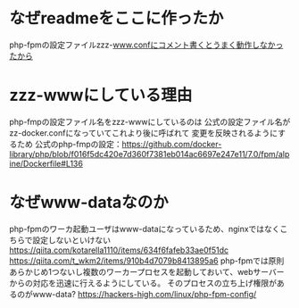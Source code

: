# なぜreadmeをここに作ったか
php-fpmの設定ファイルzzz-www.confにコメント書くとうまく動作しなかったから

# zzz-wwwにしている理由
php-fmpの設定ファイル名をzzz-wwwにしているのは
公式の設定ファイル名がzz-docker.confになっていてこれより後に呼ばれて
変更を反映されるようにするため
公式のphp-fmpの設定：https://github.com/docker-library/php/blob/f016f5dc420e7d360f7381eb014ac6697e247e11/7.0/fpm/alpine/Dockerfile#L136

# なぜwww-dataなのか
php-fpmのワーカ起動ユーザはwww-dataになっているため、nginxではなくこちらで設定しないといけない
https://qiita.com/kotarella1110/items/634f6fafeb33ae0f51dc
https://qiita.com/t_wkm2/items/910b4d7079b8413895a6
php-fpmでは原則あらかじめ1つないし複数のワーカープロセスを起動しておいて、webサーバーからの対応を迅速に行えるようにしている。
そのプロセスの立ち上げ権限があるのがwww-data?  https://hackers-high.com/linux/php-fpm-config/